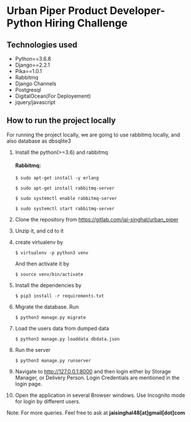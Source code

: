 # Urban Piper Product Developer-Python Hiring Challenge

## Technologies used
- Python==3.6.8
- Django==2.2.1
- Pika==1.0.1
- Rabbitmq
- Django Channels
- Postgresql
- DigitalOcean(For Deployement)
- jquery/javascript


## How to run the project locally

For running the project locally, we are going to use rabbitmq locally, and also
database as dbsqlite3 

1. Install the python(>=3.6) and rabbitmq

    #### Rabbitmq: 

    `
        $ sudo apt-get install -y erlang
    `

    `
        $ sudo apt-get install rabbitmq-server
    `

    `
        $ sudo systemctl enable rabbitmq-server
    `

    `
        $ sudo systemctl start rabbitmq-server
    `
2. Clone the repository from https://gitlab.com/jai-singhal/urban_piper

3. Unzip it, and cd to it

4. create virtualenv by
 
    `
        $ virtualenv -p python3 venv
    `

    And then activate it by

    `
        $ source venv/bin/activate
    `

5. Install the dependencies by

    `
        $ pip3 install -r requirements.txt 
    `

6. Migrate the database. Run

    `
        $ python3 manage.py migrate
    `

7. Load the users data from dumped data

    `
        $ python3 manage.py loaddata dbdata.json
    `

8. Run the server

    `
        $ python3 manage.py runserver
    `

9. Navigate to http://127.0.0.1:8000 and then login either by Storage Manager, or
Delivery Person. Login Credentials are mentioned in the login page.

10. Open the application in several Browser windows. Use Incognito mode for login by 
different users.

Note: For more queries. Feel free to ask at **jaisinghal48[at]gmail[dot]com**